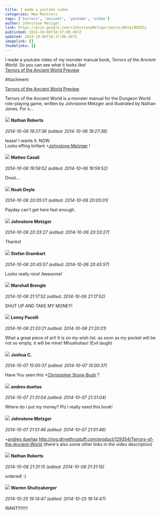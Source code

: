 ```yaml
---
title: I made a youtube video
categories: New Monsters
tags: ['terrors', 'ancient', 'youtube', 'video']
author: Johnstone Metzger
link: https://plus.google.com/+JohnstoneMetzger/posts/BH1q19D8ZZy
published: 2014-10-06T18:37:08.497Z
updated: 2014-10-06T18:37:08.497Z
imagelink: []
thumblinks: []
---
```


I made a youtube video of my monster manual book, <i>Terrors of the Ancient World.</i> So you can see what it looks like!<br /><a href="https://www.youtube.com/watch?v=Ygda-EL2GNs" class="ot-anchor">Terrors of the Ancient World Preview</a>


Attachment:

<a href='https://www.youtube.com/watch?v=Ygda-EL2GNs'>Terrors of the Ancient World Preview</a>


Terrors of the Ancient World is a monster manual for the Dungeon World role-playing game, written by Johnstone Metzger and illustrated by Nathan Jones. For s...
<div id='comment z13cdn4gfwmbzfhtx22rjz4rmnrri35ql04'>
  <h4><img src='{{site.baseurl}}//images/avatars/117646243340764868749_photo.jpg'> Nathan Roberts</h4>
      <p><cite>2014-10-06 19:27:36 (edited: 2014-10-06 19:27:36)</cite></p>
        <p>tease! I wants it. NOW.<br />Looks effing brillant <span class="proflinkWrapper"><span class="proflinkPrefix">+</span><a class="proflink" href="https://plus.google.com/113864117304127544117" oid="113864117304127544117">Johnstone Metzger</a></span> !</p>
</div>
        

<div id='comment z13cdn4gfwmbzfhtx22rjz4rmnrri35ql04'>
  <h4><img src='{{site.baseurl}}//images/avatars/108871211964311576918_photo.jpg'> Matteo Casali</h4>
      <p><cite>2014-10-06 19:59:52 (edited: 2014-10-06 19:59:52)</cite></p>
        <p>Drool...</p>
</div>
        

<div id='comment z13cdn4gfwmbzfhtx22rjz4rmnrri35ql04'>
  <h4><img src='{{site.baseurl}}//images/avatars/101839266027576018089_photo.jpg'> Noah Doyle</h4>
      <p><cite>2014-10-06 20:05:01 (edited: 2014-10-06 20:05:01)</cite></p>
        <p>Payday can&#39;t get here fast enough.</p>
</div>
        

<div id='comment z13cdn4gfwmbzfhtx22rjz4rmnrri35ql04'>
  <h4><img src='{{site.baseurl}}//images/avatars/113864117304127544117_photo.jpg'> Johnstone Metzger</h4>
      <p><cite>2014-10-06 20:33:27 (edited: 2014-10-06 20:33:27)</cite></p>
        <p>Thanks!</p>
</div>
        

<div id='comment z13cdn4gfwmbzfhtx22rjz4rmnrri35ql04'>
  <h4><img src='{{site.baseurl}}//images/avatars/107999218794532799579_photo.jpg'> Stefan Grambart</h4>
      <p><cite>2014-10-06 20:45:57 (edited: 2014-10-06 20:45:57)</cite></p>
        <p>Looks really nice! Awesome!</p>
</div>
        

<div id='comment z13cdn4gfwmbzfhtx22rjz4rmnrri35ql04'>
  <h4><img src='{{site.baseurl}}//images/avatars/110973090768429200038_photo.jpg'> Marshall Brengle</h4>
      <p><cite>2014-10-06 21:17:52 (edited: 2014-10-06 21:17:52)</cite></p>
        <p>SHUT UP AND TAKE MY MONEY!</p>
</div>
        

<div id='comment z13cdn4gfwmbzfhtx22rjz4rmnrri35ql04'>
  <h4><img src='{{site.baseurl}}//images/avatars/100006715637025059639_photo.jpg'> Lenny Pacelli</h4>
      <p><cite>2014-10-06 21:20:21 (edited: 2014-10-06 21:20:21)</cite></p>
        <p>What a great piece of art! It is on my wish list. as soon as my pocket will be not so empty, it will be mine! Mhuahuhau! (Evil laugh)</p>
</div>
        

<div id='comment z13cdn4gfwmbzfhtx22rjz4rmnrri35ql04'>
  <h4><img src='{{site.baseurl}}//images/avatars/115213400236280200186_photo.jpg'> Joshua C.</h4>
      <p><cite>2014-10-07 15:00:37 (edited: 2014-10-07 15:00:37)</cite></p>
        <p>Have You seen this <span class="proflinkWrapper"><span class="proflinkPrefix">+</span><a class="proflink" href="https://plus.google.com/108053817066303198241" oid="108053817066303198241">Christopher Stone-Bush</a></span> ?</p>
</div>
        

<div id='comment z13cdn4gfwmbzfhtx22rjz4rmnrri35ql04'>
  <h4><img src='{{site.baseurl}}//images/avatars/116301378746197449690_photo.jpg'> andres dueñas</h4>
      <p><cite>2014-10-07 21:31:04 (edited: 2014-10-07 21:31:04)</cite></p>
        <p>Where do i put my money? Plz i really need this book!</p>
</div>
        

<div id='comment z13cdn4gfwmbzfhtx22rjz4rmnrri35ql04'>
  <h4><img src='{{site.baseurl}}//images/avatars/113864117304127544117_photo.jpg'> Johnstone Metzger</h4>
      <p><cite>2014-10-07 21:51:46 (edited: 2014-10-07 21:51:46)</cite></p>
        <p><span class="proflinkWrapper"><span class="proflinkPrefix">+</span><a class="proflink" href="https://plus.google.com/116301378746197449690" oid="116301378746197449690">andres dueñas</a></span> <a href="http://rpg.drivethrustuff.com/product/129354/Terrors-of-the-Ancient-World" class="ot-anchor">http://rpg.drivethrustuff.com/product/129354/Terrors-of-the-Ancient-World</a>
(there&#39;s also some other links in the video description)</p>
</div>
        

<div id='comment z13cdn4gfwmbzfhtx22rjz4rmnrri35ql04'>
  <h4><img src='{{site.baseurl}}//images/avatars/117646243340764868749_photo.jpg'> Nathan Roberts</h4>
      <p><cite>2014-10-08 21:31:15 (edited: 2014-10-08 21:31:15)</cite></p>
        <p>ordered! :)</p>
</div>
        

<div id='comment z13cdn4gfwmbzfhtx22rjz4rmnrri35ql04'>
  <h4><img src='{{site.baseurl}}//images/avatars/104927726576812297673_photo.jpg'> Warren Shultzaberger</h4>
      <p><cite>2014-10-25 19:14:47 (edited: 2014-10-25 19:14:47)</cite></p>
        <p>WANT!!!!!!!!</p>
</div>
        